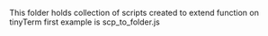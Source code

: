 This folder holds collection of scripts created to extend function on tinyTerm
first example is scp_to_folder.js
